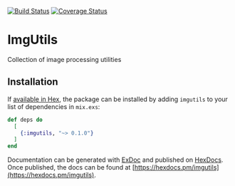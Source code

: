 [![Build Status](https://travis-ci.org/velimir/imgutils.svg?branch=master)](https://travis-ci.org/velimir/imgutils) [![Coverage Status](https://coveralls.io/repos/github/velimir/imgutils/badge.svg?branch=master)](https://coveralls.io/github/velimir/imgutils?branch=master)

# ImgUtils

Collection of image processing utilities

## Installation

If [available in Hex](https://hex.pm/docs/publish), the package can be installed
by adding `imgutils` to your list of dependencies in `mix.exs`:

```elixir
def deps do
  [
    {:imgutils, "~> 0.1.0"}
  ]
end
```

Documentation can be generated with [ExDoc](https://github.com/elixir-lang/ex_doc)
and published on [HexDocs](https://hexdocs.pm). Once published, the docs can
be found at [https://hexdocs.pm/imgutils](https://hexdocs.pm/imgutils).

